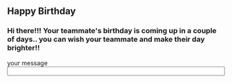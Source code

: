 <!DOCTYPE html>
<head>
<style> 
input {
  width: 100%;
}
</style>
</head>
<body>

<h2>Happy Birthday</h2>
<h3>Hi there!!! Your teammate's birthday is coming up in a couple of days.. you can wish your teammate and make their day brighter!!</h3>

<form>
  <label for="message">your message</label>
  <input type="text" id="message" name="message">
</form>

</body>
</html>
